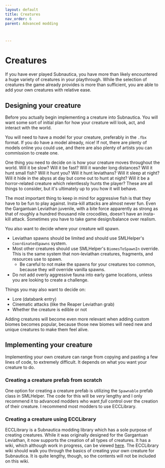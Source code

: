 ```yaml
---
layout: default
title: Creatures
nav_order: 6
parent: Advanced modding



---
```


# Creatures

If you have ever played Subnautica, you have more than likely encountered a huge variety of creatures in your playthrough. While the selection of creatures the game already provides is more than sufficient, you are able to add your own creatures with relative ease.

## Designing your creature

Before you actually begin implementing a creature into Subnautica. You will want some sort of initial plan for how your creature will look, act, and interact with the world.

You will need to have a model for your creature, preferably in the `.fbx` format. If you do have a model already, nice! If not, there are plenty of models online you could use, and there are also plenty of artists you can commission to create one.

One thing you need to decide on is how your creature moves throughout the world. Will it be slow? Will it be fast? Will it wander long distances? Will it hunt small fish? Will it hunt you? Will it hunt leviathans? Will it sleep at night? Will it hide in the abyss at day but come out to hunt at night? Will it be a horror-related creature which relentlessly hunts the player? These are all things to consider, but it's ultimately up to you how it will behave.

The most important thing to keep in mind for aggressive fish is that they have to be fun to play against. Insta-kill attacks are almost never fun. Even the Gargantuan Leviathan juvenile, with a bite force apparently as strong as that of roughly a hundred thousand nile crocodiles, doesn't have an insta-kill attack. Sometimes you have to take game design/balance over realism.

You also want to decide where your creature will spawn.
* Leviathan spawns should be limited and should use SMLHelper's `CoordinatedSpawns` system.
* Most other creatures should use SMLHelper's `BiomesToSpawnIn` override. This is the same system that non-leviathan creatures, fragments, and resources use to spawn.
  * Be careful to not make the spawns for your creatures too common, because they _will_ override vanilla spawns.
* Do not add overly aggressive fauna into early game locations, unless you are looking to create a challenge.

Things you may also want to decide on:
* Lore (databank entry)
* Cinematic attacks (like the Reaper Leviathan grab)
* Whether the creature is edible or not

Adding creatures will become even more relevant when adding custom biomes becomes popular, because those new biomes will need new and unique creatures to make them feel alive.

## Implementing your creature

Implementing your own creature can range from copying and pasting a few lines of code, to extremely difficult. It depends on what you want your creature to do.

### Creating a creature prefab from scratch

One option for creating a creature prefab is utilizing the `Spawnable` prefab class in SMLHelper. The code for this will be _very_ lengthy and I only recommend it to advanced modders who want _full_ control over the creation of their creature. I recommend most modders to use ECCLibrary.

### Creating a creature using ECCLibrary

ECCLibrary is a Subnautica modding library which has a sole purpose of creating creatures. While it was originally designed for the Gargantuan Leviathan, it now supports the creation of all types of creatures. It has a wiki, which although work in progress, can be viewed [here](https://github.com/LeeTwentyThree/ECCLibrary/wiki). The ECCLibrary wiki should walk you through the basics of creating your own creature for Subnautica. It is quite lengthy, though, so the contents will not be included on this wiki.